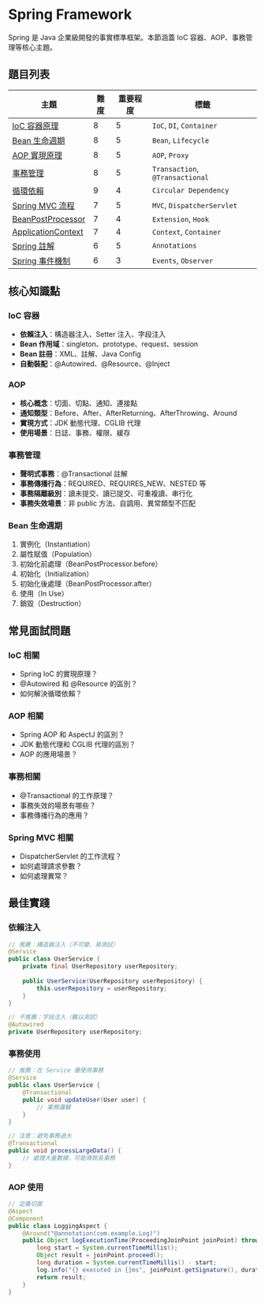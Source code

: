 # Spring Framework

Spring 是 Java 企業級開發的事實標準框架。本節涵蓋 IoC 容器、AOP、事務管理等核心主題。

## 題目列表

| 主題 | 難度 | 重要程度 | 標籤 |
|------|------|----------|------|
| [IoC 容器原理](./ioc_container.md) | 8 | 5 | `IoC`, `DI`, `Container` |
| [Bean 生命週期](./bean_lifecycle.md) | 8 | 5 | `Bean`, `Lifecycle` |
| [AOP 實現原理](./aop_implementation.md) | 8 | 5 | `AOP`, `Proxy` |
| [事務管理](./transaction_management.md) | 8 | 5 | `Transaction`, `@Transactional` |
| [循環依賴](./circular_dependency.md) | 9 | 4 | `Circular Dependency` |
| [Spring MVC 流程](./spring_mvc_flow.md) | 7 | 5 | `MVC`, `DispatcherServlet` |
| [BeanPostProcessor](./bean_post_processor.md) | 7 | 4 | `Extension`, `Hook` |
| [ApplicationContext](./application_context.md) | 7 | 4 | `Context`, `Container` |
| [Spring 註解](./spring_annotations.md) | 6 | 5 | `Annotations` |
| [Spring 事件機制](./spring_events.md) | 6 | 3 | `Events`, `Observer` |

## 核心知識點

### IoC 容器
- **依賴注入**：構造器注入、Setter 注入、字段注入
- **Bean 作用域**：singleton、prototype、request、session
- **Bean 註冊**：XML、註解、Java Config
- **自動裝配**：@Autowired、@Resource、@Inject

### AOP
- **核心概念**：切面、切點、通知、連接點
- **通知類型**：Before、After、AfterReturning、AfterThrowing、Around
- **實現方式**：JDK 動態代理、CGLIB 代理
- **使用場景**：日誌、事務、權限、緩存

### 事務管理
- **聲明式事務**：@Transactional 註解
- **事務傳播行為**：REQUIRED、REQUIRES_NEW、NESTED 等
- **事務隔離級別**：讀未提交、讀已提交、可重複讀、串行化
- **事務失效場景**：非 public 方法、自調用、異常類型不匹配

### Bean 生命週期
1. 實例化（Instantiation）
2. 屬性賦值（Population）
3. 初始化前處理（BeanPostProcessor.before）
4. 初始化（Initialization）
5. 初始化後處理（BeanPostProcessor.after）
6. 使用（In Use）
7. 銷毀（Destruction）

## 常見面試問題

### IoC 相關
- Spring IoC 的實現原理？
- @Autowired 和 @Resource 的區別？
- 如何解決循環依賴？

### AOP 相關
- Spring AOP 和 AspectJ 的區別？
- JDK 動態代理和 CGLIB 代理的區別？
- AOP 的應用場景？

### 事務相關
- @Transactional 的工作原理？
- 事務失效的場景有哪些？
- 事務傳播行為的應用？

### Spring MVC 相關
- DispatcherServlet 的工作流程？
- 如何處理請求參數？
- 如何處理異常？

## 最佳實踐

### 依賴注入
```java
// 推薦：構造器注入（不可變、易測試）
@Service
public class UserService {
    private final UserRepository userRepository;
    
    public UserService(UserRepository userRepository) {
        this.userRepository = userRepository;
    }
}

// 不推薦：字段注入（難以測試）
@Autowired
private UserRepository userRepository;
```

### 事務使用
```java
// 推薦：在 Service 層使用事務
@Service
public class UserService {
    @Transactional
    public void updateUser(User user) {
        // 業務邏輯
    }
}

// 注意：避免事務過大
@Transactional
public void processLargeData() {
    // 處理大量數據，可能導致長事務
}
```

### AOP 使用
```java
// 定義切面
@Aspect
@Component
public class LoggingAspect {
    @Around("@annotation(com.example.Log)")
    public Object logExecutionTime(ProceedingJoinPoint joinPoint) throws Throwable {
        long start = System.currentTimeMillis();
        Object result = joinPoint.proceed();
        long duration = System.currentTimeMillis() - start;
        log.info("{} executed in {}ms", joinPoint.getSignature(), duration);
        return result;
    }
}
```
